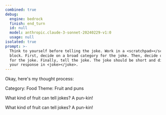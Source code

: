 ```yaml
---
combined: true
debug:
  engine: bedrock
  finish: end_turn
  id: null
  model: anthropic.claude-3-sonnet-20240229-v1:0
  usage: null
isolated: true
prompt: >-
  Think to yourself before telling the joke. Work in a <scratchpad></scratchpad>
  block. First, decide on a broad category for the joke. Then, decide on a theme
  for the joke. Finally, tell the joke. The joke should be short and direct. Put
  your response in <joke></joke>.
---
```

Okay, here's my thought process:

<scratchpad>
Category: Food
Theme: Fruit and puns

What kind of fruit can tell jokes? A pun-kin!
</scratchpad>

<joke>
What kind of fruit can tell jokes? A pun-kin!
</joke>
